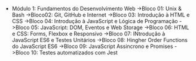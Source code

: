 - Módulo 1: Fundamentos do Desenvolvimento Web
->Bloco 01: Unix & Bash 
->Bloco02: Git, GitHub e Internet
->Bloco 03: Introdução à HTML e CSS
->Bloco 04: Introdução à JavaScript e Lógica de Programação 
->Bloco 05: JavaScript: DOM, Eventos e Web Storage
->Bloco 06: HTML e CSS: Forms, Flexbox e Responsivo
->Bloco 07: INtrodução à JavaScript ES6 e Testes Unitários
->Bloco 08: Hingher Order Functions do JavaScript ES6
->Bloco 09: JavaScript Assincrono e Promises
->Bloco 10: Testes automatizados com Jest